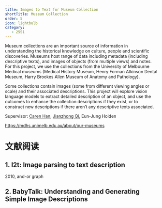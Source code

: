```yaml
---
title: Images to Text for Museum Collection 
shortTitle: Museum Collection 
order: 5
icon: lightbulb
category:
   - 25S1
---
```


Museum collections are an important source of information in understanding the historical knowledge on culture, people and scientific discoveries. Museums host range of data including metadata (including descriptive texts), and images of objects (from multiple views) and notes. For this project, we use the collections from the University of Melbourne Medical museums (Medical History Museum, Henry Forman Atkinson Dental Museum, Harry Brookes Allen Museum of Anatomy and Pathology).


Some collections contain images (some from different viewing angles or scale) and their associated descriptions. This project will explore vision language models to extract detailed description of an object, and use the outcomes to enhance the collection descriptions if they exist, or to construct new descriptions if there aren’t any descriptive texts associated. 

Supervisor: [Caren Han](https://drcarenhan.github.io/), [Jianzhong Qi](https://jianzhongqi.github.io/), Eun-Jung Holden

https://mdhs.unimelb.edu.au/about/our-museums

# 文献阅读

## 1. I2t: Image parsing to text description

2010, and-or graph

## 2. BabyTalk: Understanding and Generating Simple Image Descriptions